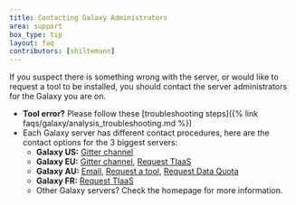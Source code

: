 ```yaml
---
title: Contacting Galaxy Administrators
area: support
box_type: tip
layout: faq
contributors: [shiltemann]
---
```


If you suspect there is something wrong with the server, or would like to request a tool to be installed, you should contact the server administrators for the Galaxy you are on.

- **Tool error?** Please follow these [troubleshooting steps]({% link faqs/galaxy/analysis_troubleshooting.md %})
- Each Galaxy server has different contact procedures, here are the contact options for the 3 biggest servers:
  - **Galaxy US:** [Gitter channel](https://gitter.im/galaxyproject/Lobby)
  - **Galaxy EU:** [Gitter channel](https://gitter.im/usegalaxy-eu/Lobby), [Request TIaaS](https://usegalaxy.eu/tiaas/)
  - **Galaxy AU:** [Email](mail:help@genome.edu.au), [Request a tool](https://request.usegalaxy.org.au/), [Request Data Quota](https://docs.google.com/forms/d/e/1FAIpQLSeiw6ajmkezLCwbXc3OFQEU3Ai9hGnBd967u9YbQ8ANPgvatA/viewform)
  - **Galaxy FR:** [Request TIaaS](https://usegalaxy.fr/tiaas/)
  - Other Galaxy servers? Check the homepage for more information.
